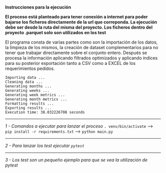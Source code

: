 **Instrucciones para la ejecución**

**El proceso está planteado para tener conexión a internet para poder bajarse los ficheros directamente de la url que 
correponda. La ejecución debe ser desde la ruta del misma del proyecto. Los ficheros dentro del proyecto .parquet solo son utilizados en los test**

El programa consta de varias partes como son la importación de los datos, la limpieza de los mismos, 
la creación de dataset complementarios para no tener que trabajar directamente sobre el conjunto entero. 
Después se procesa la información aplicando filtrados optimizados y aplicando índices para su posterior exportación 
tanto a CSV como a EXCEL de los requerimientos pedidos.

```
Importing data ...
Cleaning data ...
Generating months ...
Generating weeks ...
Generating week metrics ...
Generating month metrics ...
Formatting results ...
Exporting results ...
Execution time: 38.032226708 seconds
```
***

*1 - Comandos a ejecutar para lanzar el proceso* 
```. venv/bin/activate``` --> ```pip install -r requirements.txt``` --> ```python main.py```
***
*2 - Para lanzar los test ejecutar ```pytest```*
***
*3 - Los test son un pequeño ejemplo para que se vea la utilización de pytest*

